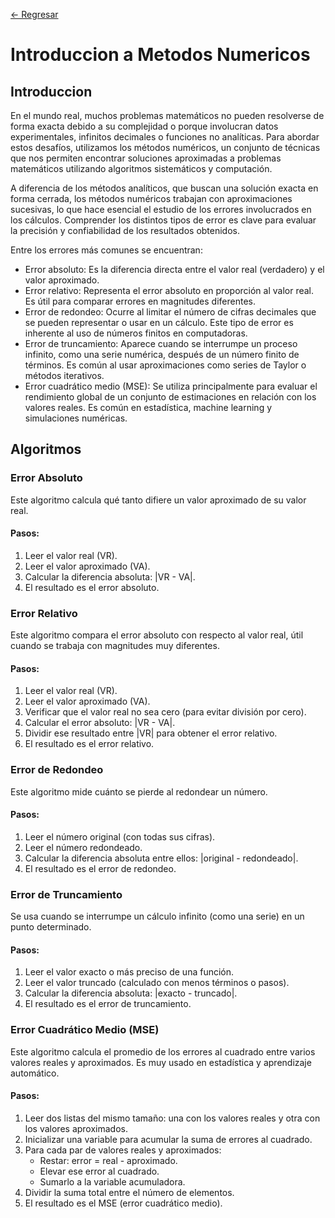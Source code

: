 [ <- Regresar](https://github.com/GonzaPortillo/MetodosNumericos-Repteticion/tree/main)

# Introduccion a Metodos Numericos

## Introduccion

En el mundo real, muchos problemas matemáticos no pueden resolverse de forma exacta debido a su complejidad o porque involucran datos experimentales, infinitos decimales o funciones no analíticas. Para abordar estos desafíos, utilizamos los métodos numéricos, un conjunto de técnicas que nos permiten encontrar soluciones aproximadas a problemas matemáticos utilizando algoritmos sistemáticos y computación.

A diferencia de los métodos analíticos, que buscan una solución exacta en forma cerrada, los métodos numéricos trabajan con aproximaciones sucesivas, lo que hace esencial el estudio de los errores involucrados en los cálculos. Comprender los distintos tipos de error es clave para evaluar la precisión y confiabilidad de los resultados obtenidos.

Entre los errores más comunes se encuentran:

- Error absoluto: Es la diferencia directa entre el valor real (verdadero) y el valor aproximado.
- Error relativo: Representa el error absoluto en proporción al valor real. Es útil para comparar errores en magnitudes diferentes.
- Error de redondeo: Ocurre al limitar el número de cifras decimales que se pueden representar o usar en un cálculo. Este tipo de error es inherente al uso de números finitos en computadoras.
- Error de truncamiento: Aparece cuando se interrumpe un proceso infinito, como una serie numérica, después de un número finito de términos. Es común al usar aproximaciones como series de Taylor o métodos iterativos.
- Error cuadrático medio (MSE): Se utiliza principalmente para evaluar el rendimiento global de un conjunto de estimaciones en relación con los valores reales. Es común en estadística, machine learning y simulaciones numéricas.

## Algoritmos

### Error Absoluto
Este algoritmo calcula qué tanto difiere un valor aproximado de su valor real.
#### Pasos:

1. Leer el valor real (VR).
2. Leer el valor aproximado (VA).
3. Calcular la diferencia absoluta: |VR - VA|.
4. El resultado es el error absoluto.

### Error Relativo
Este algoritmo compara el error absoluto con respecto al valor real, útil cuando se trabaja con magnitudes muy diferentes.
#### Pasos:

1. Leer el valor real (VR).
2. Leer el valor aproximado (VA).
3. Verificar que el valor real no sea cero (para evitar división por cero).
4. Calcular el error absoluto: |VR - VA|.
5. Dividir ese resultado entre |VR| para obtener el error relativo.
6. El resultado es el error relativo.

### Error de Redondeo
Este algoritmo mide cuánto se pierde al redondear un número.
#### Pasos:

1. Leer el número original (con todas sus cifras).
2. Leer el número redondeado.
3. Calcular la diferencia absoluta entre ellos: |original - redondeado|.
4. El resultado es el error de redondeo.

### Error de Truncamiento
Se usa cuando se interrumpe un cálculo infinito (como una serie) en un punto determinado.
#### Pasos:

1. Leer el valor exacto o más preciso de una función.
2. Leer el valor truncado (calculado con menos términos o pasos).
3. Calcular la diferencia absoluta: |exacto - truncado|.
4. El resultado es el error de truncamiento.

### Error Cuadrático Medio (MSE)
Este algoritmo calcula el promedio de los errores al cuadrado entre varios valores reales y aproximados. Es muy usado en estadística y aprendizaje automático.
#### Pasos:

1. Leer dos listas del mismo tamaño: una con los valores reales y otra con los valores aproximados.
2. Inicializar una variable para acumular la suma de errores al cuadrado.
3. Para cada par de valores reales y aproximados:
     - Restar: error = real - aproximado.
     - Elevar ese error al cuadrado.
     - Sumarlo a la variable acumuladora.
4. Dividir la suma total entre el número de elementos.
5. El resultado es el MSE (error cuadrático medio).
